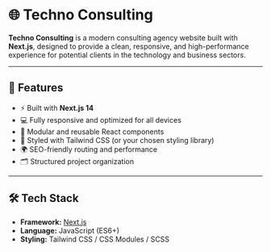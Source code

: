 # 🌐 Techno Consulting

**Techno Consulting** is a modern consulting agency website built with **Next.js**, designed to provide a clean, responsive, and high-performance experience for potential clients in the technology and business sectors.

---

## 🚀 Features

- ⚡ Built with **Next.js 14**
- 💻 Fully responsive and optimized for all devices
- 🧩 Modular and reusable React components
- 🎨 Styled with Tailwind CSS (or your chosen styling library)
- 🌍 SEO-friendly routing and performance
- 🗂️ Structured project organization

---

## 🛠️ Tech Stack

- **Framework:** [Next.js](https://nextjs.org/)
- **Language:** JavaScript (ES6+)
- **Styling:** Tailwind CSS / CSS Modules / SCSS 

